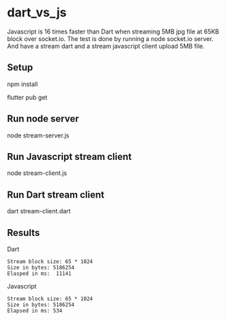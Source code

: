 # dart_vs_js

Javascript is 16 times faster than Dart when streaming 5MB jpg file at 65KB block over socket.io.  The test is done by running a node socket.io server.  And have a stream dart and a stream javascript client upload 5MB file.

## Setup

npm install

flutter pub get

## Run node server

node stream-server.js

## Run Javascript stream client

node stream-client.js

## Run Dart stream client

dart stream-client.dart

## Results
Dart
```
Stream block size: 65 * 1024
Size in bytes: 5186254
Elasped in ms:  11141
```

Javascript
```
Stream block size: 65 * 1024
Size in bytes: 5186254
Elapsed in ms: 534
```
